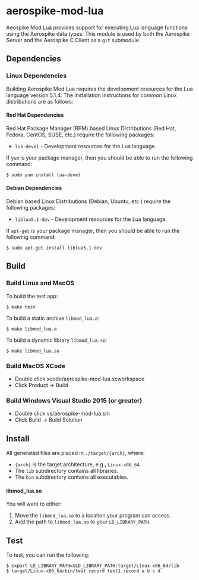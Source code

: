 # aerospike-mod-lua

Aeospike Mod Lua provides support for executing Lua language functions
using the Aerospike data types. This module is used by both the
Aerospike Server and the Aerospike C Client as a `git` submodule.

## Dependencies

### Linux Dependencies

Building Aerospike Mod Lua requires the development resources for the
Lua language version 5.1.4.  The installation instructions for common
Linux distributions are as follows:

#### Red Hat Dependencies

Red Hat Package Manager (RPM) based Linux Distributions (Red Hat,
Fedora, CentOS, SUSE, etc.) require the following packages:

* `lua-devel` - Development resources for the Lua language.

If `yum` is your package manager, then you should be able to run the following command:

	$ sudo yum install lua-devel

#### Debian Dependencies

Debian based Linux Distributions (Debian, Ubuntu, etc.) require the following packages:

* `liblua5.1-dev` - Development resources for the Lua language.

If `apt-get` is your package manager, then you should be able to run the following command:

	$ sudo apt-get install liblua5.1-dev

## Build

### Build Linux and MacOS

To build the test app:

	$ make test

To build a static archive `libmod_lua.a`:

	$ make libmod_lua.a

To build a dynamic library `libmod_lua.so`:

	$ make libmod_lua.so

### Build MacOS XCode

- Double click xcode/aerospike-mod-lua.xcworkspace
- Click Product -> Build

### Build Windows Visual Studio 2015 (or greater)

- Double click vs/aerospike-mod-lua.sln
- Click Build -> Build Solution

## Install

All generated files are placed in `./target/{arch}`, where:

- `{arch}` is the target architecture, e.g., `Linux-x86_64`.
- The `lib` subdirectory contains all libraries. 
- The `bin` subdirectory contains all executables.

#### libmod_lua.so

You will want to either:

1. Move the `libmod_lua.so` to a location your program can access.
2. Add the path to `libmod_lua.so` to your `LD_LIBRARY_PATH`.

## Test

To test, you can run the following:

	$ export LD_LIBRARY_PATH=$LD_LIBRARY_PATH:target/Linux-x86_64/lib
	$ target/Linux-x86_64/bin/test record test1.record a b c d
